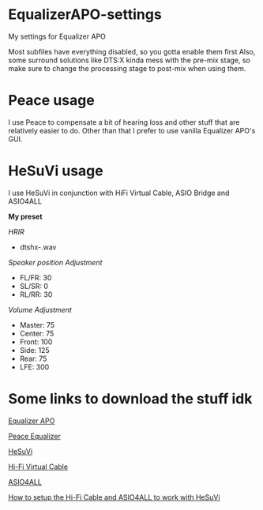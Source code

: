 # EqualizerAPO-settings
My settings for Equalizer APO 

Most subfiles have everything disabled, so you gotta enable them first
Also, some surround solutions like DTS:X kinda mess with the pre-mix stage, so make sure to change the processing stage to post-mix when using them. 

# Peace usage

I use Peace to compensate a bit of hearing loss and other stuff that are relatively easier to do. Other than that I prefer to use vanilla Equalizer APO's GUI.

# HeSuVi usage

I use HeSuVi in conjunction with HiFi Virtual Cable, ASIO Bridge and ASIO4ALL

**My preset**

*HRIR*
- dtshx-.wav

*Speaker position Adjustment*
- FL/FR: 30
- SL/SR: 0
- RL/RR: 30

*Volume Adjustment*
- Master: 75
- Center: 75
- Front: 100
- Side: 125
- Rear: 75
- LFE: 300

# Some links to download the stuff idk

[Equalizer APO](https://sourceforge.net/projects/equalizerapo/)

[Peace Equalizer](https://sourceforge.net/projects/peace-equalizer-apo-extension/)

[HeSuVi](https://sourceforge.net/projects/hesuvi/)

[Hi-Fi Virtual Cable](https://vb-audio.com/Cable/#:~:text=HiFiCableAsioBridgeSetup_v1007.zip)

[ASIO4ALL](https://www.asio4all.org/)

[How to setup the Hi-Fi Cable and ASIO4ALL to work with HeSuVi](https://sourceforge.net/p/hesuvi/discussion/general/thread/ce7c354dd7/)
